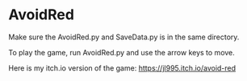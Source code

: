 # AvoidRed
Make sure the AvoidRed.py and SaveData.py is in the same directory.

To play the game, run AvoidRed.py and use the arrow keys to move.

Here is my itch.io version of the game: https://jl995.itch.io/avoid-red
